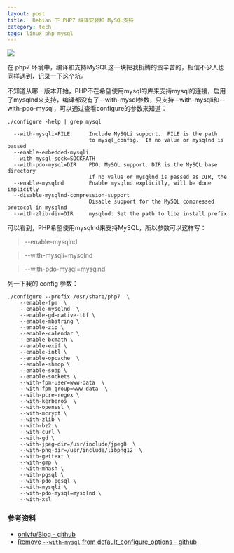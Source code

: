 ```yaml
---
layout: post
title:  Debian 下 PHP7 编译安装和 MySQL支持
category: tech
tags: linux php mysql
---
```

![](/assets/img/php.jpg)

在 php7 环境中，编译和支持MySQL这一块把我折腾的蛮辛苦的，相信不少人也同样遇到，记录一下这个坑。

不知道从哪一版本开始，PHP不在希望使用mysql的库来支持mysql的连接，启用了mysqlnd来支持，编译都没有了--with-mysql参数，只支持--with-mysqli和--with-pdo-mysql，可以通过查看configure的参数来知道：

    ./configure -help | grep mysql

      --with-mysqli=FILE      Include MySQLi support.  FILE is the path
                              to mysql_config.  If no value or mysqlnd is passed
      --enable-embedded-mysqli
      --with-mysql-sock=SOCKPATH
      --with-pdo-mysql=DIR    PDO: MySQL support. DIR is the MySQL base directory
                              If no value or mysqlnd is passed as DIR, the
      --enable-mysqlnd        Enable mysqlnd explicitly, will be done implicitly
      --disable-mysqlnd-compression-support
                              Disable support for the MySQL compressed protocol in mysqlnd
      --with-zlib-dir=DIR     mysqlnd: Set the path to libz install prefix
      

可以看到，PHP希望使用mysqlnd来支持MySQL，所以参数可以这样写：

> --enable-mysqlnd

> --with-mysqli=mysqlnd

> --with-pdo-mysql=mysqlnd


列一下我的 config 参数：


    ./configure --prefix /usr/share/php7  \
        --enable-fpm  \
        --enable-mysqlnd  \
        --enable-gd-native-ttf \
        --enable-mbstring \
        --enable-zip \
        --enable-calendar \
        --enable-bcmath \
        --enable-exif \
        --enable-intl \
        --enable-opcache  \
        --enable-shmop \
        --enable-soap \
        --enable-sockets \
        --with-fpm-user=www-data  \
        --with-fpm-group=www-data  \
        --with-pcre-regex \
        --with-kerberos  \
        --with-openssl \
        --with-mcrypt \
        --with-zlib \
        --with-bz2 \
        --with-curl \
        --with-gd \
        --with-jpeg-dir=/usr/include/jpeg8  \
        --with-png-dir=/usr/include/libpng12  \
        --with-gettext \
        --with-gmp \
        --with-mhash \
        --with-pgsql \
        --with-pdo-pgsql \
        --with-mysqli \
        --with-pdo-mysql=mysqlnd \
        --with-xsl

### 参考资料

* [onlyfu/Blog - github](https://github.com/onlyfu/Blog/blob/master/Php/CentOS下PHP7的编译安装，MySQL的支持和一些问题的解决.md)
* [Remove `--with-mysql` from default_configure_options - github](https://github.com/php-build/php-build/issues/348)
